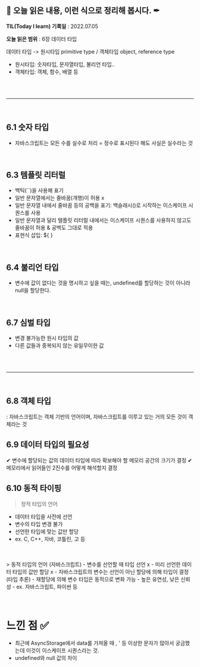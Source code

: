 ## 📕 오늘 읽은 내용, 이런 식으로 정리해 봅시다. ✒

**TIL(Today I learn) 기록일** : 2022.07.05

**오늘 읽은 범위** : 6장 데이터 타입

데이터 타입 -> 원시타입 primitive type / 객체타입 object, reference type

- 원시타입: 숫자타입, 문자열타입, 불리언 타입..
- 객체타입: 객체, 함수, 배열 등
<br>
<br>
<hr>
<br>

## 6.1 숫자 타입

- 자바스크립트는 모든 수를 실수로 처리 = 정수로 표시된다 해도 사실은 실수라는 것
<br>

## 6.3 템플릿 리터럴
- 백틱(``)을 사용해 표기
- 일반 문자열에서는 줄바꿈(개행)이 허용 x
- 일반 문자열 내에서 줄바꿈 등의 공백을 표기: 백슬래시(\)로 시작하는 이스케이프 시퀀스를 사용
- 일반 문자열과 달리 텔플릿 리터럴 내에서는 이스케이프 시퀀스를 사용하지 않고도 줄바꿈이 허용 & 공백도 그대로 적용
- 표현식 삽입: ${ }
<br>

## 6.4 불리언 타입
- 변수에 값이 없다는 것을 명시하고 싶을 때는, undefined를 할당하는 것이 아니라 null을 할당한다.
<br>

## 6.7 심벌 타입
- 변경 불가능한 원시 타입의 값
- 다른 값들과 중복되지 않는 유일무이한 값
<br>
<br>

<hr>
<br>

## 6.8 객체 타입
: 자바스크립트는 객체 기반의 언어이며, 자바스크립트를 이루고 있는 거의 모든 것이 객체라는 것
<br>

## 6.9 데이터 타입의 필요성
✔︎ 변수에 할당되는 값의 데이터 타입에 따라 확보해야 할 메모리 공간의 크기가 결정
✔︎ 메모리에서 읽어들인 2진수를 어떻게 해석할지 결정
<br>

## 6.10 동적 타이핑
> 정적 타입의 언어
- 데이터 타입을 사전에 선언
- 변수의 타입 변경 불가
- 선언한 타입에 맞는 값만 할당
- ex. C, C++, 자바, 코틀린, 고 등
<br>
<br>
> 동적 타입의 언어 (자바스크립트)
- 변수를 선언할 때 타입 선언 x
- 미리 선언한 데이터 타입의 값만 할당 x
- 자바스크립트의 변수는 선언이 아닌 할당에 의해 타입이 결정 (타입 추론)
- 재할당에 의해 변수 타입은 동적으로 변화 가능
- 높은 유연성, 낮은 신뢰성
- ex. 자바스크립트, 파이썬 등

<br>
<br><br>

# 느낀 점 ✅
- 최근에 AsyncStorage에서 data를 가져올 때 \, \' 등 이상한 문자가 많아서 궁금했는데 이것이 이스케이프 시퀀스라는 것.
- undefined와 null 값의 차이
